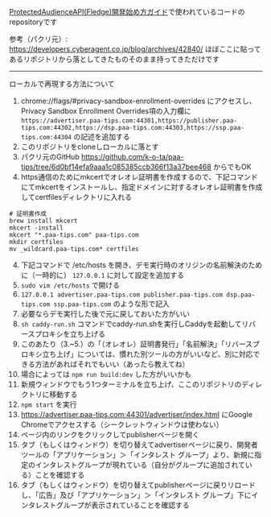 [ProtectedAudienceAPI(Fledge)開発始め方ガイド](https://developers.cyberagent.co.jp/blog/archives/42840/)で使われているコードのrepositoryです

参考（パクリ元）: https://developers.cyberagent.co.jp/blog/archives/42840/
ほぼここに貼ってあるリポジトリから落としてきたものそのまま持ってきただけです

- - -

ローカルで再現する方法について

1. chrome://flags/#privacy-sandbox-enrollment-overrides にアクセスし、 Privacy Sandbox Enrollment Overrides項の入力欄に `https://advertiser.paa-tips.com:44301,https://publisher.paa-tips.com:44302,https://dsp.paa-tips.com:44303,https://ssp.paa-tips.com:44304` の記述を追加する
2. このリポジトリをcloneしローカルに落とす
  1. パクリ元のGitHub https://github.com/k-o-ta/paa-tips/tree/6d0bf14efa9aaa1c085385ccb366f13a37bee468 からでもOK
3. https通信のためにmkcertでオレオレ証明書を作成するので、下記コマンドにてmkcertをインストールし、指定ドメインに対するオレオレ証明書を作成してcertfilesディレクトリに入れる

```
# 証明書作成
brew install mkcert
mkcert -install
mkcert "*.paa-tips.com" paa-tips.com
mkdir certfiles
mv _wildcard.paa-tips.com* certfiles
```

4. 下記コマンドで /etc/hosts を開き、デモ実行時のオリジンの名前解決のために（一時的に） `127.0.0.1` に対して設定を追加する
  1. `sudo vim /etc/hosts` で開ける
  2. `127.0.0.1 advertiser.paa-tips.com publisher.paa-tips.com dsp.paa-tips.com ssp.paa-tips.com` のような形で記入
  3. 必要ならデモ実行した後で元に戻しておいた方がいい
5. `sh caddy-run.sh` コマンドでcaddy-run.shを実行しCaddyを起動してリバースプロキシを立ち上げる
  1. このあたり（3.~5.）の「（オレオレ）証明書発行」「名前解決」「リバースプロキシ立ち上げ」については、慣れた別ツールの方がいいなど、別に対応できる方法があればそれでもいい（あったら教えてね）
  2. 場合によっては `npm run build:dev` した方がいいかも
6. 新規ウィンドウでもう1つターミナルを立ち上げ、ここのリポジトリのディレクトリに移動する
7. `npm start` を実行
8. https://advertiser.paa-tips.com:44301/advertiser/index.html にGoogle Chromeでアクセスする（シークレットウィンドウは使わない）
9. ページ内のリンクをクリックしてpublisherページを開く
10. タブ（もしくはウィンドウ）を切り替えてadvertiserページに戻り、開発者ツールの「アプリケーション」＞「インタレスト グループ」より、新規に指定のインタレストグループが現れている（自分がグループに追加されている）ことを確認する
11. タブ（もしくはウィンドウ）を切り替えてpublisherページに戻りリロードし、「広告」及び「アプリケーション」＞「インタレスト グループ」下にインタレストグループが表示されていることを確認する
